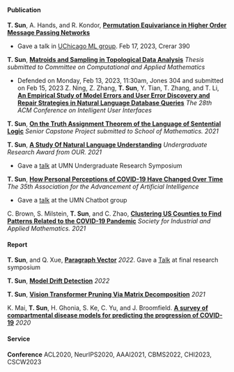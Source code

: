 #### Publication
**T. Sun**, A. Hands, and R. Kondor, **[Permutation Equivariance in Higher Order Message Passing Networks](https://arxiv.org/abs/2306.10767.pdf)**
* Gave a talk in [UChicago ML group](https://voices.uchicago.edu/machinelearning/). Feb 17, 2023, Crerar 390

**T. Sun**, **[Matroids and Sampling in Topological Data Analysis]()** *Thesis submitted to Committee on Computational and Applied Mathematics* 
* Defended on Monday, Feb 13, 2023, 11:30am, Jones 304 and submitted on Feb 15, 2023
Z. Ning, Z. Zhang, **T. Sun**, Y. Tian, T. Zhang, and T. Li, **[An Empirical Study of Model Errors and User Error Discovery and Repair Strategies in Natural Language Database Queries](https://dl.acm.org/doi/10.1145/3581641.3584067)** *The 28th ACM Conference on Intelligent User Interfaces*

**T. Sun**, **[On the Truth Assignment Theorem of the Language of Sentential Logic](https://arxiv.org/abs/2303.10750)** *Senior Capstone Project submitted to School of Mathematics. 2021*

**T. Sun**, **[A Study Of Natural Language Understanding](/assets/img/UROP.pdf)** *Undergraduate Research Award from OUR. 2021*
* Gave a [talk](https://cse.umn.edu/cs/news/three-students-present-spring-undergraduate-research-symposium) at UMN Undergraduate Research Symposium

**T. Sun**, **[How Personal Perceptions of COVID-19 Have Changed Over Time](/assets/img/aaai2021.pdf)** *The 35th Association for the Advancement of Artificial Intelligence*
* Gave a [talk](assets/img/aaaislides.pdf) at the UMN Chatbot group
 
C. Brown, S. Milstein, **T. Sun**, and C. Zhao, **[Clustering US Counties to Find Patterns Related to the COVID-19 Pandemic](https://arxiv.org/abs/2303.11936)** *Society for Industrial and Applied Mathematics. 2021*

#### Report
**T. Sun**, and Q. Xue, **[Paragraph Vector](assets/img/Paragraph_Vector.pdf)** *2022*. Gave a [Talk](assets/img/pv_slides.pdf) at final research symposium

**T. Sun**, **[Model Drift Detection](assets/img/mdd.pdf)** *2022*

**T. Sun**, **[Vision Transformer Pruning Via Matrix Decomposition](assets/img/VT.pdf)** *2021*

K. Mai, **T. Sun**, H. Ghonia, S. Ke, C. Yu, and J. Broomfield. **[A survey of compartmental disease models for predicting the progression of COVID-19](assets/img/survey.pdf)** *2020*

#### Service
**Conference** ACL2020, NeurIPS2020, AAAI2021, CBMS2022, CHI2023, CSCW2023
